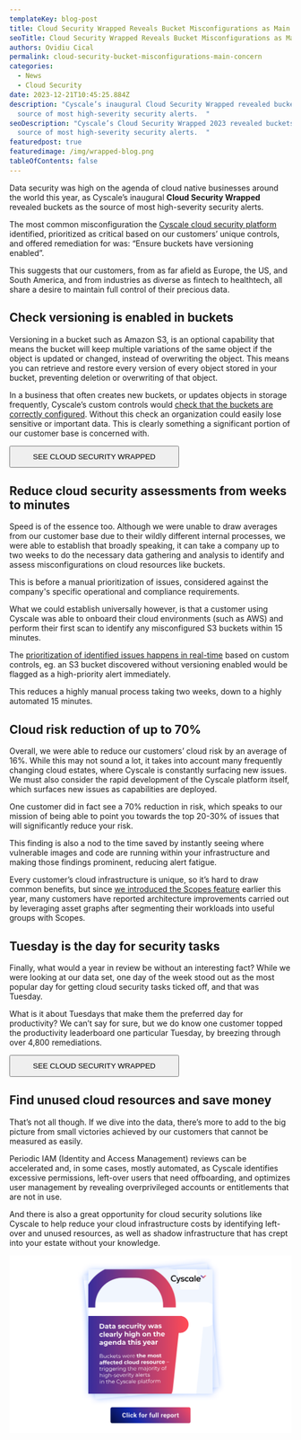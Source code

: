 ```yaml
---
templateKey: blog-post
title: Cloud Security Wrapped Reveals Bucket Misconfigurations as Main Concern
seoTitle: Cloud Security Wrapped Reveals Bucket Misconfigurations as Main Concern
authors: Ovidiu Cical
permalink: cloud-security-bucket-misconfigurations-main-concern
categories:
  - News
  - Cloud Security
date: 2023-12-21T10:45:25.884Z
description: "Cyscale’s inaugural Cloud Security Wrapped revealed buckets as the
  source of most high-severity security alerts.  "
seoDescription: "Cyscale’s Cloud Security Wrapped 2023 revealed buckets as the
  source of most high-severity security alerts.  "
featuredpost: true
featuredimage: /img/wrapped-blog.png
tableOfContents: false
---
```

Data security was high on the agenda of cloud native businesses around the world this year, as Cyscale’s inaugural **Cloud Security Wrapped** revealed buckets as the source of most high-severity security alerts.  

The most common misconfiguration the [Cyscale cloud security platform](https://cyscale.com/) identified, prioritized as critical based on our customers’ unique controls, and offered remediation for was: “Ensure buckets have versioning enabled”. 

This suggests that our customers, from as far afield as Europe, the US, and South America, and from industries as diverse as fintech to healthtech, all share a desire to maintain full control of their precious data.  

## Check versioning is enabled in buckets 

Versioning in a bucket such as Amazon S3, is an optional capability that means the bucket will keep multiple variations of the same object if the object is updated or changed, instead of overwriting the object. This means you can retrieve and restore every version of every object stored in your bucket, preventing deletion or overwriting of that object. 

In a business that often creates new buckets, or updates objects in storage frequently, Cyscale’s custom controls would [check that the buckets are correctly configured](https://cyscale.com/use-cases/cloud-misconfigurations/). Without this check an organization could easily lose sensitive or important data. This is clearly something a significant portion of our customer base is concerned with. 

<div class="pb-2 pt-12 lg:pb-24 lg:pt-32 flex flex-col items-center"><a href="https://5413427.fs1.hubspotusercontent-na1.net/hubfs/5413427/Cyscale%20Wrapped%202023.pdf"><button class="bg-gradient-to-r from-[#0F26AA] to-[#FF4A56] hover:from-[#FF4A56] hover:to-[#0F26AA] block font-medium rounded text-white uppercase text-center no-underline hover:no-underline max-w-sm lg:inline-block font-hind" style="padding: 0.625rem 2.5rem;">SEE CLOUD SECURITY WRAPPED</button></a></div>

## Reduce cloud security assessments from weeks to minutes 

Speed is of the essence too. Although we were unable to draw averages from our customer base due to their wildly different internal processes, we were able to establish that broadly speaking, it can take a company up to two weeks to do the necessary data gathering and analysis to identify and assess misconfigurations on cloud resources like buckets. 

This is before a manual prioritization of issues, considered against the company's specific operational and compliance requirements. 

What we could establish universally however, is that a customer using Cyscale was able to onboard their cloud environments (such as AWS) and perform their first scan to identify any misconfigured S3 buckets within 15 minutes.  

The [prioritization of identified issues happens in real-time](https://cyscale.com/products/cloud-security-posture-management/) based on custom controls, eg. an S3 bucket discovered without versioning enabled would be flagged as a high-priority alert immediately. 

This reduces a highly manual process taking two weeks, down to a highly automated 15 minutes.  

## Cloud risk reduction of up to 70% 

Overall, we were able to reduce our customers’ cloud risk by an average of 16%. While this may not sound a lot, it takes into account many frequently changing cloud estates, where Cyscale is constantly surfacing new issues. We must also consider the rapid development of the Cyscale platform itself, which surfaces new issues as capabilities are deployed.  

One customer did in fact see a 70% reduction in risk, which speaks to our mission of being able to point you towards the top 20-30% of issues that will significantly reduce your risk.  

This finding is also a nod to the time saved by instantly seeing where vulnerable images and code are running within your infrastructure and making those findings prominent, reducing alert fatigue. 

Every customer’s cloud infrastructure is unique, so it’s hard to draw common benefits, but since [we introduced the Scopes feature](https://cyscale.com/blog/major-update-cyscale/) earlier this year, many customers have reported architecture improvements carried out by leveraging asset graphs after segmenting their workloads into useful groups with Scopes.  

## Tuesday is the day for security tasks  

Finally, what would a year in review be without an interesting fact? While we were looking at our data set, one day of the week stood out as the most popular day for getting cloud security tasks ticked off, and that was Tuesday.  

What is it about Tuesdays that make them the preferred day for productivity? We can’t say for sure, but we do know one customer topped the productivity leaderboard one particular Tuesday, by breezing through over 4,800 remediations.  

<div class="pb-2 pt-12 lg:pb-24 lg:pt-32 flex flex-col items-center"><a href="https://5413427.fs1.hubspotusercontent-na1.net/hubfs/5413427/Cyscale%20Wrapped%202023.pdf"><button class="bg-gradient-to-r from-[#0F26AA] to-[#FF4A56] hover:from-[#FF4A56] hover:to-[#0F26AA] block font-medium rounded text-white uppercase text-center no-underline hover:no-underline max-w-sm lg:inline-block font-hind" style="padding: 0.625rem 2.5rem;">SEE CLOUD SECURITY WRAPPED</button></a></div>

## Find unused cloud resources and save money 

That’s not all though. If we dive into the data, there’s more to add to the big picture from small victories achieved by our customers that cannot be measured as easily. 

Periodic IAM (Identity and Access Management) reviews can be accelerated and, in some cases, mostly automated, as Cyscale identifies excessive permissions, left-over users that need offboarding, and optimizes user management by revealing overprivileged accounts or entitlements that are not in use.  

And there is also a great opportunity for cloud security solutions like Cyscale to help reduce your cloud infrastructure costs by identifying left-over and unused resources, as well as shadow infrastructure that has crept into your estate without your knowledge.

<a href="https://5413427.fs1.hubspotusercontent-na1.net/hubfs/5413427/Cyscale%20Wrapped%202023.pdf"><img src="/img/wrapped-email.png" alt="" title="" class=" blog-image-shadow " style="width:auto;height:auto;"/></a>